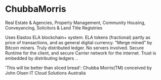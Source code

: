 # ChubbaMorris

Real Estate & Agencies, Property Management, Community Housing, Conveyancing, Solicitors & Land Title Registries

Uses Elastos ELA blockchain+ system.
ELA tokens (fractional) partly as price of transactions,
and as general digital currency.
"Merge mined" by Bitcoin miners.
Truly distributed ledger. No servers involved.
Secure Runtime for the client,
and secure Carrier network for the internet.
Trust is embedded by distributing ledgers .. 

'This will be better than sliced bread':
Chubba Morris(TM) conceived by John Olsen IT Cloud Solutions Australia
